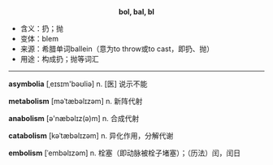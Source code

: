
**<center>bol, bal, bl</center>**

- <span class="definition">含义：扔；抛</span>
- <span class="definition">变体：blem</span>
- <span class="definition">来源：希腊单词ballein（意为to throw或to cast，即扔、抛）</span>
- <span class="definition">用途：构成扔；抛等词汇</span>

---

<span class="vocabulary">**asymbolia**</span> [ˌeɪsɪm'bəʊliə] n. [医] 说示不能 

<span class="vocabulary">**metabolism**</span> [məˈtæbəlɪzəm] n. 新阵代射

<span class="vocabulary">**anabolism**</span> [ə'næbəlɪz(ə)m] n. 合成代射

<span class="vocabulary">**catabolism**</span> [kəˈtæbəlɪzəm] n. 异化作用，分解代谢

<span class="vocabulary">**embolism**</span> [ˈembəlɪzəm] n. 栓塞（即动脉被栓子堵塞）；（历法）闰，闰日

